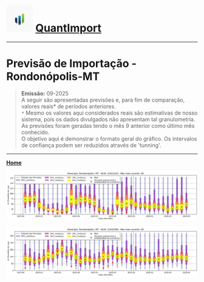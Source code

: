 # <img src="logo3.png" alt="Logo QuantImport" width="70"> [QuantImport](https://quantimportbrazil.github.io/Sobre/)

---

# Previsão de Importação - Rondonópolis-MT

> **Emissão:** 09-2025  
> A seguir são apresentadas previsões e, para fim de comparação, valores reais* de períodos anteriores.  
> `*` Mesmo os valores aqui considerados reais são estimativas de nosso sistema, pois os dados divulgados não apresentam tal granulometria.  
> As previsões foram geradas tendo o mês 9 anterior como último mês conhecido.  
> O objetivo aqui é demonstrar o formato geral do gráfico. Os intervalos de confiança podem ser reduzidos através de 'tunning'. 

---

**[Home](https://quantimportbrazil.github.io/Sobre/)**  



![Gráfico de Previsão](31021010.png)

![Gráfico de Previsão](31042090.png)